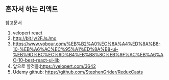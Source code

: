 혼자서 하는 리액트
-----------------------
참고문서
1. velopert react
2. http://bit.ly/2FJsJmo
3. https://www.vobour.com/%EB%B2%A0%EC%8A%A4%ED%8A%B8-10-%EB%A6%AC%EC%95%A1%ED%8A%B8-ui-%EB%9D%BC%EC%9D%B4%EB%B8%8C%EB%9F%AC%EB%A6%AC-10-best-react-ui-lib
4. 앞으로 할것들:https://velopert.com/3642
5. Udemy github: https://github.com/StephenGrider/ReduxCasts